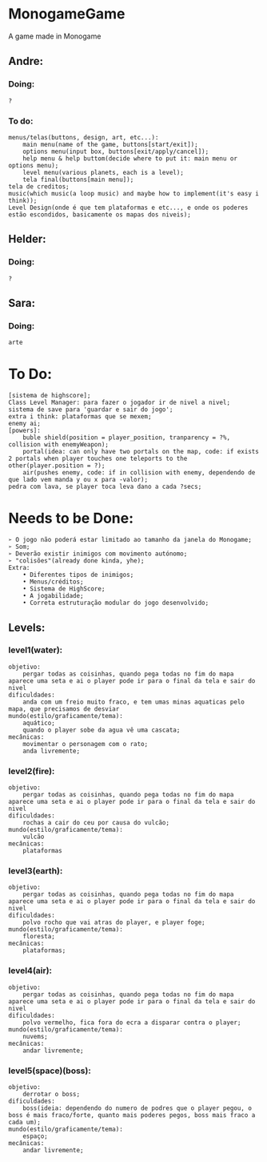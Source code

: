 # MonogameGame
A game made in Monogame

## Andre:
### Doing:
    ?

### To do:
    menus/telas(buttons, design, art, etc...):
        main menu(name of the game, buttons[start/exit]);
        options menu(input box, buttons[exit/apply/cancel]);
        help menu & help buttom(decide where to put it: main menu or options menu);
        level menu(various planets, each is a level);
        tela final(buttons[main menu]);
	tela de creditos;
    music(which music(a loop music) and maybe how to implement(it's easy i think));
    Level Design(onde é que tem plataformas e etc..., e onde os poderes estão escondidos, basicamente os mapas dos niveis);

## Helder:
### Doing:
    ?

## Sara:
### Doing:
    arte


# To Do:
	[sistema de highscore];
	Class Level Manager: para fazer o jogador ir de nivel a nivel;
	sistema de save para 'guardar e sair do jogo';	
	extra i think: plataformas que se mexem;
	enemy ai;
	[powers]:
		buble shield(position = player_position, tranparency = ?%, collision with enemyWeapon);
		portal(idea: can only have two portals on the map, code: if exists 2 portals when player touches one teleports to the other(player.position = ?);
		air(pushes enemy, code: if in collision with enemy, dependendo de que lado vem manda y ou x para -valor);
	pedra com lava, se player toca leva dano a cada ?secs;

# Needs to be Done:
	➢ O jogo não poderá estar limitado ao tamanho da janela do Monogame;
	➢ Som;
	➢ Deverão existir inimigos com movimento autónomo;
	➢ "colisões"(already done kinda, yhe);
	Extra:
		• Diferentes tipos de inimigos;
		• Menus/créditos;
		• Sistema de HighScore;
		• A jogabilidade;
		• Correta estruturação modular do jogo desenvolvido;


## Levels:
### level1(water):
    objetivo:
        pergar todas as coisinhas, quando pega todas no fim do mapa aparece uma seta e ai o player pode ir para o final da tela e sair do nivel
    dificuldades:
        anda com um freio muito fraco, e tem umas minas aquaticas pelo mapa, que precisamos de desviar
    mundo(estilo/graficamente/tema):
        aquático;
        quando o player sobe da agua vê uma cascata;
    mecânicas:
        movimentar o personagem com o rato;
        anda livremente;

### level2(fire):
    objetivo:
        pergar todas as coisinhas, quando pega todas no fim do mapa aparece uma seta e ai o player pode ir para o final da tela e sair do nivel
    dificuldades:
        rochas a cair do ceu por causa do vulcão;
    mundo(estilo/graficamente/tema):
        vulcão
    mecânicas:
        plataformas

### level3(earth):
    objetivo:
        pergar todas as coisinhas, quando pega todas no fim do mapa aparece uma seta e ai o player pode ir para o final da tela e sair do nivel
    dificuldades:
        polvo rocho que vai atras do player, e player foge;
    mundo(estilo/graficamente/tema):
        floresta;
    mecânicas:
        plataformas;

### level4(air):
    objetivo:
        pergar todas as coisinhas, quando pega todas no fim do mapa aparece uma seta e ai o player pode ir para o final da tela e sair do nivel
    dificuldades:
        polvo vermelho, fica fora do ecra a disparar contra o player;
    mundo(estilo/graficamente/tema):
        nuvems;
    mecânicas:
        andar livremente;


### level5(space)(boss):
    objetivo:
        derrotar o boss;
    dificuldades:
        boss(ideia: dependendo do numero de podres que o player pegou, o boss é mais fraco/forte, quanto mais poderes pegos, boss mais fraco a cada um);
    mundo(estilo/graficamente/tema):
        espaço;
    mecânicas:
        andar livremente;
